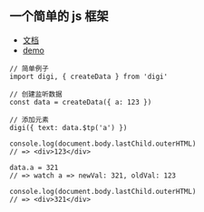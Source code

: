 ## 一个简单的 js 框架
- [文档](https://digi1874.github.io/digi-doc/1.0.0-Beta/index.html)
- [demo](https://github.com/lin09/digi-demo)

```
// 简单例子
import digi, { createData } from 'digi'

// 创建监听数据
const data = createData({ a: 123 })

// 添加元素
digi({ text: data.$tp('a') })

console.log(document.body.lastChild.outerHTML)
// => <div>123</div>

data.a = 321
// => watch a => newVal: 321, oldVal: 123

console.log(document.body.lastChild.outerHTML)
// => <div>321</div>
```
